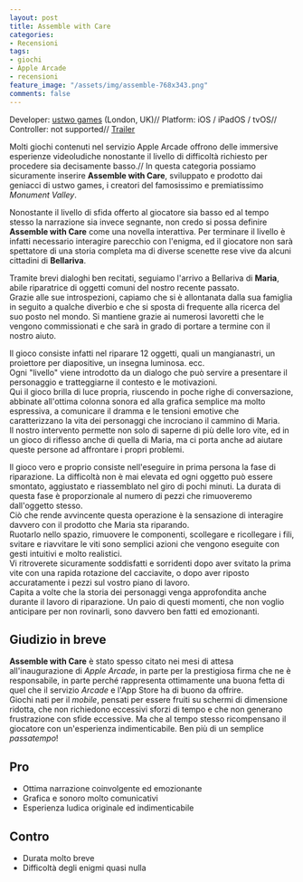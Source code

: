 ```yaml
---
layout: post
title: Assemble with Care
categories:
- Recensioni
tags:
- giochi
- Apple Arcade
- recensioni
feature_image: "/assets/img/assemble-768x343.png"
comments: false
---
```


Developer: [ustwo games](https://www.ustwogames.co.uk/) (London, UK)//
Platform: iOS / iPadOS / tvOS//
Controller: not supported//
[Trailer](https://www.youtube.com/watch?v=04i8usL2lF0)

Molti giochi contenuti nel servizio Apple Arcade offrono delle immersive esperienze videoludiche nonostante il livello di difficoltà richiesto per procedere sia decisamente basso.//
In questa categoria possiamo sicuramente inserire **Assemble with Care**, sviluppato e prodotto dai geniacci di ustwo games, i creatori del famosissimo e premiatissimo _Monument Valley_.

Nonostante il livello di sfida offerto al giocatore sia basso ed al tempo stesso la narrazione sia invece segnante, non credo si possa definire **Assemble with Care** come una novella interattiva. Per terminare il livello è infatti necessario interagire parecchio con l'enigma, ed il giocatore non sarà spettatore di una storia completa ma di diverse scenette rese vive da alcuni cittadini di **Bellariva**.

Tramite brevi dialoghi ben recitati, seguiamo l'arrivo a Bellariva di **Maria**, abile riparatrice di oggetti comuni del nostro recente passato.  
Grazie alle sue introspezioni, capiamo che si è allontanata dalla sua famiglia in seguito a qualche diverbio e che si sposta di frequente alla ricerca del suo posto nel mondo. Si mantiene grazie ai numerosi lavoretti che le vengono commissionati e che sarà in grado di portare a termine con il nostro aiuto.

Il gioco consiste infatti nel riparare 12 oggetti, quali un mangianastri, un proiettore per diapositive, un insegna luminosa. ecc.  
Ogni "livello" viene introdotto da un dialogo che può servire a presentare il personaggio e tratteggiarne il contesto e le motivazioni.  
Qui il gioco brilla di luce propria, riuscendo in poche righe di conversazione, abbinate all'ottima colonna sonora ed alla grafica semplice ma molto espressiva, a comunicare il dramma e le tensioni emotive che caratterizzano la vita dei personaggi che incrociano il cammino di Maria.  
Il nostro intervento permette non solo di saperne di più delle loro vite, ed in un gioco di riflesso anche di quella di Maria, ma ci porta anche ad aiutare queste persone ad affrontare i propri problemi.

Il gioco vero e proprio consiste nell'eseguire in prima persona la fase di riparazione. La difficoltà non è mai elevata ed ogni oggetto può essere smontato, aggiustato e riassemblato nel giro di pochi minuti. La durata di questa fase è proporzionale al numero di pezzi che rimuoveremo dall'oggetto stesso.  
Ciò che rende avvincente questa operazione è la sensazione di interagire davvero con il prodotto che Maria sta riparando.  
Ruotarlo nello spazio, rimuovere le componenti, scollegare e ricollegare i fili, svitare e riavvitare le viti sono semplici azioni che vengono eseguite con gesti intuitivi e molto realistici.  
Vi ritroverete sicuramente soddisfatti e sorridenti dopo aver svitato la prima vite con una rapida rotazione del cacciavite, o dopo aver riposto accuratamente i pezzi sul vostro piano di lavoro.  
Capita a volte che la storia dei personaggi venga approfondita anche durante il lavoro di riparazione. Un paio di questi momenti, che non voglio anticipare per non rovinarli, sono davvero ben fatti ed emozionanti.

## Giudizio in breve
**Assemble with Care** è stato spesso citato nei mesi di attesa all'inaugurazione di _Apple Arcade_, in parte per la prestigiosa firma che ne è responsabile, in parte perché rappresenta ottimamente una buona fetta di quel che il servizio _Arcade_ e l'App Store ha di buono da offrire.  
Giochi nati per il _mobile_, pensati per essere fruiti su schermi di dimensione ridotta, che non richiedono eccessivi sforzi di tempo e che non generano frustrazione con sfide eccessive. Ma che al tempo stesso ricompensano il giocatore con un'esperienza indimenticabile. Ben più di un semplice _passatempo_!

## Pro
- Ottima narrazione coinvolgente ed emozionante
- Grafica e sonoro molto comunicativi
- Esperienza ludica originale ed indimenticabile

## Contro
- Durata molto breve
- Difficoltà degli enigmi quasi nulla
